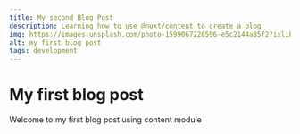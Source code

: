 ```yaml
---
title: My second Blog Post
description: Learning how to use @nuxt/content to create a blog
img: https://images.unsplash.com/photo-1599067228596-e5c2144a85f2?ixlib=rb-1.2.1&ixid=eyJhcHBfaWQiOjEyMDd9&auto=format&fit=crop&w=1780&q=80
alt: my first blog post
tags: development
---
```


# My first blog post

Welcome to my first blog post using content module